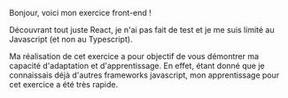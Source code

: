 Bonjour, voici mon exercice front-end !

Découvrant tout juste React, je n'ai pas fait de test et je me suis limité au Javascript (et non au Typescript).

Ma réalisation de cet exercice a pour objectif de vous démontrer ma capacité d'adaptation et d'apprentissage. En effet, étant donné que je connaissais déjà d'autres frameworks javascript, mon apprentissage pour cet exercice a été très rapide.